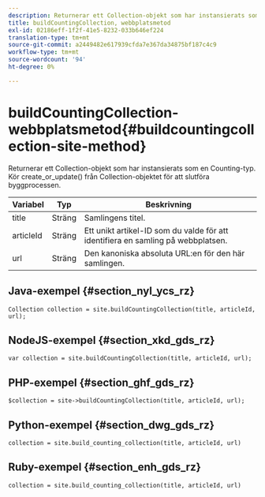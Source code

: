 ```yaml
---
description: Returnerar ett Collection-objekt som har instansierats som en Counting-typ. Kör create_or_update() från Collection-objektet för att slutföra byggprocessen.
title: buildCountingCollection, webbplatsmetod
exl-id: 02186eff-1f2f-41e5-8232-033b646ef224
translation-type: tm+mt
source-git-commit: a2449482e617939cfda7e367da34875bf187c4c9
workflow-type: tm+mt
source-wordcount: '94'
ht-degree: 0%

---
```


# buildCountingCollection-webbplatsmetod{#buildcountingcollection-site-method}

Returnerar ett Collection-objekt som har instansierats som en Counting-typ. Kör create_or_update() från Collection-objektet för att slutföra byggprocessen.

| Variabel | Typ | Beskrivning |
|--- |--- |--- |
| title | Sträng | Samlingens titel. |
| articleId | Sträng | Ett unikt artikel-ID som du valde för att identifiera en samling på webbplatsen. |
| url | Sträng | Den kanoniska absoluta URL:en för den här samlingen. |

## Java-exempel {#section_nyl_ycs_rz}

```
Collection collection = site.buildCountingCollection(title, articleId, url); 
```

## NodeJS-exempel {#section_xkd_gds_rz}

```
var collection = site.buildCountingCollection(title, articleId, url); 
```

## PHP-exempel {#section_ghf_gds_rz}

```
$collection = site->buildCountingCollection(title, articleId, url); 
```

## Python-exempel {#section_dwg_gds_rz}

```
collection = site.build_counting_collection(title, articleId, url) 
```

## Ruby-exempel {#section_enh_gds_rz}

```
collection = site.build_counting_collection(title, articleId, url) 
```
